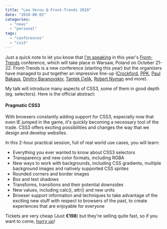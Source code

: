 ```yaml
---
title: "Lea Verou @ Front-Trends 2010"
date: "2010-08-03"
categories: 
  - "news"
  - "personal"
tags: 
  - "conferences"
  - "css3"
---
```


Just a quick note to let you know that [I'm speaking](http://front-trends.com/speakers#lea-verou) in this year's [Front-Trends](http://front-trends.com) conference, which will take place in Warsaw, Poland on October 21-22. Front-Trends is a new conference (starting this year) but the organizers have managed to put together an impressive line-up ([Crockford](http://front-trends.com/speakers#douglas-crockford), [PPK](http://front-trends.com/speakers#peter-paul-koch), [Paul Bakaus](http://front-trends.com/speakers#paul-bakaus), [Dmitry Baranovskiy](http://front-trends.com/speakers#dmitry-baranovskiy), [Tantek Çelik](http://front-trends.com/speakers#tantek-celik), [Robert Nyman](http://front-trends.com/speakers#robert-nyman) and more).

My talk will introduce many aspects of CSS3, some of them in good depth (eg. selectors). Here is the official abstract:

#### Pragmatic CSS3

With browsers constantly adding support for CSS3, especially now that even IE jumped in the game, it's quickly becoming a necessary tool of the trade. CSS3 offers exciting possibilities and changes the way that we design and develop websites.

In this 2-hour practical session, full of real world use cases, you will learn:

- Everything you ever wanted to know about CSS3 selectors
- Transparency and new color formats, including RGBA
- New ways to work with backgrounds, including CSS gradients, multiple background images and natively supported CSS sprites
- Rounded corners and border images
- Box and text shadows
- Transforms, transitions and their potential downsides
- New values, including calc(), attr() and new units
- Browser support information and techniques to take advantage of the exciting new stuff with respect to browsers of the past, to create experiences that are enjoyable for everyone

Tickets are very cheap (Just **€198**) but they're selling quite fast, so if you want to come, [hurry up](http://front-trends.com/registration)!
